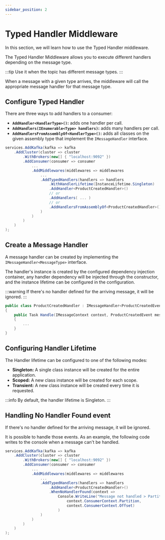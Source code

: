 ```yaml
---
sidebar_position: 2
---
```


# Typed Handler Middleware

In this section, we will learn how to use the Typed Handler middleware.

The Typed Handler Middleware allows you to execute different handlers depending on the message type. 

:::tip
Use it when the topic has different message types. 
:::

When a message with a given type arrives, the middleware will call the appropriate message handler for that message type. 


## Configure Typed Handler

There are three ways to add handlers to a consumer:
-   **`AddHandler<HandlerType>()`:** adds one handler per call.
-   **`AddHandlers(IEnumerable<Type> handlers)`:** adds many handlers per call.
-   **`AddHandlersFromAssemblyOf<HandlerType>()`:** adds all classes on the given assembly type that implement the `IMessageHandler` interface.

```csharp
services.AddKafka(kafka => kafka
    .AddCluster(cluster => cluster
        .WithBrokers(new[] { "localhost:9092" })
        .AddConsumer(consumer => consumer
            ...
            .AddMiddlewares(middlewares => middlewares
                ...
                .AddTypedHandlers(handlers => handlers
                    .WithHandlerLifetime(InstanceLifetime.Singleton)
                    .AddHandler<ProductCreatedHandler>()
                    // or
                    .AddHandlers( ... )
                    // or
                    .AddHandlersFromAssemblyOf<ProductCreatedHandler>()
                )
            )
        )
    )
);
```

## Create a Message Handler

A message handler can be created by implementing the `IMessageHandler<MessageType>` interface. 

The handler's instance is created by the configured dependency injection container, any handler dependency will be injected through the constructor, and the instance lifetime can be configured in the configuration. 

:::warning
If there's no handler defined for the arriving message, it will be ignored.
:::

```csharp
public class ProductCreatedHandler : IMessageHandler<ProductCreatedEvent>
{
    public Task Handle(IMessageContext context, ProductCreatedEvent message)
    {
        ...
    }
}
```

## Configuring Handler Lifetime

The Handler lifetime can be configured to one of the following modes:
 - **Singleton:** A single class instance will be created for the entire application.
 - **Scoped:** A new class instance will be created for each scope.
 - **Transient:** A new class instance will be created every time it is requested.

:::info
By default, the handler lifetime is Singleton.
:::

## Handling No Handler Found event

If there's no handler defined for the arriving message, it will be ignored.

It is possible to handle those events. As an example, the following code writes to the console when a message can't be handled.


```csharp
services.AddKafka(kafka => kafka
    .AddCluster(cluster => cluster
        .WithBrokers(new[] { "localhost:9092" })
        .AddConsumer(consumer => consumer
            ...
            .AddMiddlewares(middlewares => middlewares
                ...
                .AddTypedHandlers(handlers => handlers
                    .AddHandler<ProductCreatedHandler>()
                    .WhenNoHandlerFound(context => 
                        Console.WriteLine("Message not handled > Partition: {0} | Offset: {1}",
                            context.ConsumerContext.Partition,
                            context.ConsumerContext.Offset)
                        )
                )
            )
        )
    )
);
```